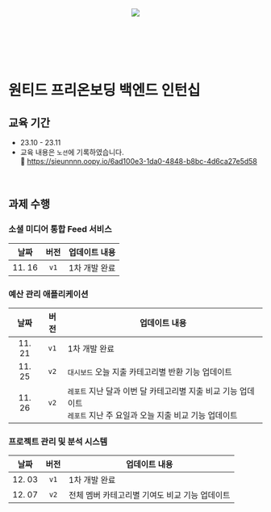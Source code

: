 <br>
<br>

<div align="center">
  <img src="https://github.com/wanted-backend-internship/.github/assets/119668620/709b73f0-c3e0-4e3f-a81f-7885b6da1683"/>
</div>

<br>
<br>
<br>
<br>
<br>

# 원티드 프리온보딩 백엔드 인턴십
## 교육 기간
- 23.10 - 23.11
- 교육 내용은 `노션`에 기록하였습니다. <br>
  🔗 https://sieunnnn.oopy.io/6ad100e3-1da0-4848-b8bc-4d6ca27e5d58

<br>

## 과제 수행
### 소셜 미디어 통합 Feed 서비스
|날짜|버전|업데이트 내용|
|:---:|:---:|---|
|11. 16|`v1`|1차 개발 완료|

### 예산 관리 애플리케이션
|날짜|버전|업데이트 내용|
|:---:|:---:|---|
|11. 21|`v1`|1차 개발 완료|
|11. 25|`v2`|`대시보드` 오늘 지출 카테고리별 반환 기능 업데이트|
|11. 26|`v2`|`레포트` 지난 달과 이번 달 카테고리별 지출 비교 기능 업데이트 <br> `레포트` 지난 주 요일과 오늘 지출 비교 기능 업데이트|

### 프로젝트 관리 및 분석 시스템
|날짜|버전|업데이트 내용|
|:---:|:---:|---|
|12. 03|`v1`|1차 개발 완료|
|12. 07|`v2`|전체 멤버 카테고리별 기여도 비교 기능 업데이트|

<br>

